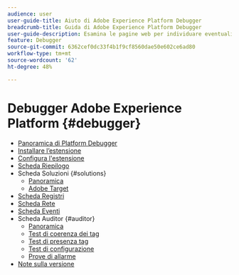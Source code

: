 ```yaml
---
audience: user
user-guide-title: Aiuto di Adobe Experience Platform Debugger
breadcrumb-title: Guida di Adobe Experience Platform Debugger
user-guide-description: Esamina le pagine web per individuare eventuali problemi relativi alle implementazioni di Experience Platform.
feature: Debugger
source-git-commit: 6362cef0dc33f4b1f9cf8560dae50e602ce6ad80
workflow-type: tm+mt
source-wordcount: '62'
ht-degree: 48%

---
```



# Debugger Adobe Experience Platform {#debugger}

* [Panoramica di Platform Debugger](./home.md)
* [Installare l’estensione](./install-debugger.md)
* [Configura l&#39;estensione](./configure-debugger.md)
* [Scheda Riepilogo](./summary.md)
* Scheda Soluzioni {#solutions}
   * [Panoramica](./solutions/overview.md)
   * [Adobe Target](./solutions/target.md)
* [Scheda Registri](./logs.md)
* [Scheda Rete](./network.md)
* [Scheda Eventi](./events.md)
* Scheda Auditor {#auditor}
   * [Panoramica](./auditor/overview.md)
   * [Test di coerenza dei tag](./auditor/tag-consistency.md)
   * [Test di presenza tag](./auditor/tag-presence.md)
   * [Test di configurazione](./auditor/configuration.md)
   * [Prove di allarme](./auditor/alerts.md)
* [Note sulla versione](./release-notes.md)

